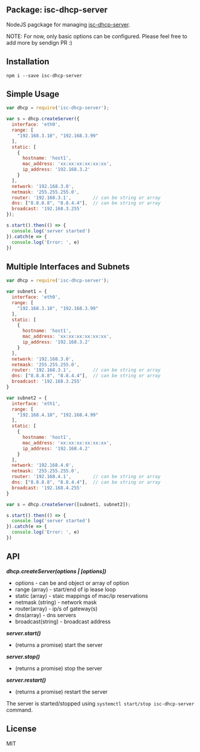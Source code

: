 
Package: isc-dhcp-server
---

NodeJS pagckage for managing [isc-dhcp-server](https://wiki.debian.org/DHCP_Server).

NOTE: For now, only basic options can be configured. Please feel free to add more by sendign PR :)

Installation
---

`npm i --save isc-dhcp-server`

Simple Usage
---

```js
var dhcp = require('isc-dhcp-server');

var s = dhcp.createServer({
  interface: 'eth0',
  range: [
    "192.168.3.10", "192.168.3.99"
  ],
  static: [
    {
      hostname: 'host1',
      mac_address: 'xx:xx:xx:xx:xx:xx',
      ip_address: '192.168.3.2'
    }
  ],
  network: '192.168.3.0',
  netmask: '255.255.255.0',
  router: '192.168.3.1',        // can be string or array
  dns: ["8.8.8.8", "8.8.4.4"],  // can be string or array
  broadcast: '192.168.3.255'
});

s.start().then(() => {
  console.log('server started')
}).catch(e => {
  console.log('Error: ', e)
})
```

Multiple Interfaces and Subnets
---

```js
var dhcp = require('isc-dhcp-server');

var subnet1 = {
  interface: 'eth0',
  range: [
    "192.168.3.10", "192.168.3.99"
  ],
  static: [
    {
      hostname: 'host1',
      mac_address: 'xx:xx:xx:xx:xx:xx',
      ip_address: '192.168.3.2'
    }
  ],
  network: '192.168.3.0',
  netmask: '255.255.255.0',
  router: '192.168.3.1',        // can be string or array
  dns: ["8.8.8.8", "8.8.4.4"],  // can be string or array
  broadcast: '192.168.3.255'
}

var subnet2 = {
  interface: 'eth1',
  range: [
    "192.168.4.10", "192.168.4.99"
  ],
  static: [
    {
      hostname: 'host1',
      mac_address: 'xx:xx:xx:xx:xx:xx',
      ip_address: '192.168.4.2'
    }
  ],
  network: '192.168.4.0',
  netmask: '255.255.255.0',
  router: '192.168.4.1',        // can be string or array
  dns: ["8.8.8.8", "8.8.4.4"],  // can be string or array
  broadcast: '192.168.4.255'
}

var s = dhcp.createServer([subnet1, subnet2]);

s.start().then(() => {
  console.log('server started')
}).catch(e => {
  console.log('Error: ', e)
})
```


API
---

***dhcp.createServer(options | [options])***
  - options - can be and object or array of option
  - range (array) - start/end of ip lease loop
  - static (array) - staic mappings of mac/ip reservations
  - netmask (string) - network mask
  - router(array) - ip/s of gateway(s)
  - dns(array) - dns servers
  - broadcast(string) - broadcast address

***server.start()***
  - (returns a promise) start the server
  
***server.stop()***
  - (returns a promise) stop the server

***server.restart()***
  - (returns a promise) restart the server


The server is started/stopped using `systemctl start/stop isc-dhcp-server` command.

License
---

MIT

